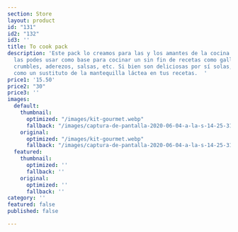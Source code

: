 ```yaml
---
section: Store
layout: product
id: "131"
id2: "132"
id3: ''
title: To cook pack
description: 'Este pack lo creamos para las y los amantes de la cocina. Estas 3 mantequillas
  las podes usar como base para cocinar un sin fin de recetas como galletas, panes,
  crumbles, aderezos, salsas, etc. Si bien son deliciosas por sí solas, son perfectas
  como un sustituto de la mantequilla láctea en tus recetas.  '
price1: '15.50'
price2: "30"
price3: ''
images:
  default:
    thumbnail:
      optimized: "/images/kit-gourmet.webp"
      fallback: "/images/captura-de-pantalla-2020-06-04-a-la-s-14-25-31.png"
    original:
      optimized: "/images/kit-gourmet.webp"
      fallback: "/images/captura-de-pantalla-2020-06-04-a-la-s-14-25-31.png"
  featured:
    thumbnail:
      optimized: ''
      fallback: ''
    original:
      optimized: ''
      fallback: ''
category: ''
featured: false
published: false

---
```


